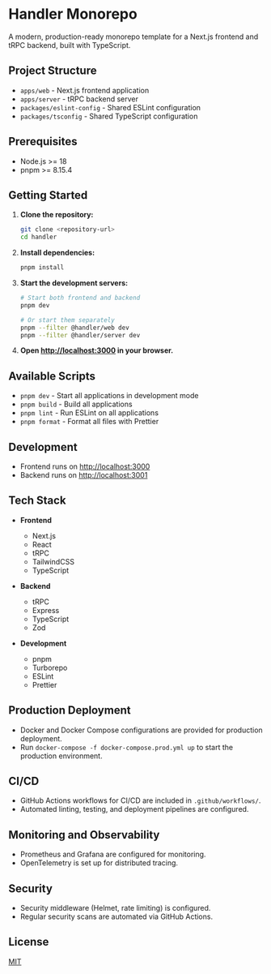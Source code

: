 # Handler Monorepo

A modern, production-ready monorepo template for a Next.js frontend and tRPC backend, built with TypeScript.

## Project Structure

- `apps/web` - Next.js frontend application
- `apps/server` - tRPC backend server
- `packages/eslint-config` - Shared ESLint configuration
- `packages/tsconfig` - Shared TypeScript configuration

## Prerequisites

- Node.js >= 18
- pnpm >= 8.15.4

## Getting Started

1. **Clone the repository:**

   ```bash
   git clone <repository-url>
   cd handler
   ```

2. **Install dependencies:**

   ```bash
   pnpm install
   ```

3. **Start the development servers:**

   ```bash
   # Start both frontend and backend
   pnpm dev

   # Or start them separately
   pnpm --filter @handler/web dev
   pnpm --filter @handler/server dev
   ```

4. **Open [http://localhost:3000](http://localhost:3000) in your browser.**

## Available Scripts

- `pnpm dev` - Start all applications in development mode
- `pnpm build` - Build all applications
- `pnpm lint` - Run ESLint on all applications
- `pnpm format` - Format all files with Prettier

## Development

- Frontend runs on [http://localhost:3000](http://localhost:3000)
- Backend runs on [http://localhost:3001](http://localhost:3001)

## Tech Stack

- **Frontend**

  - Next.js
  - React
  - tRPC
  - TailwindCSS
  - TypeScript

- **Backend**

  - tRPC
  - Express
  - TypeScript
  - Zod

- **Development**
  - pnpm
  - Turborepo
  - ESLint
  - Prettier

## Production Deployment

- Docker and Docker Compose configurations are provided for production deployment.
- Run `docker-compose -f docker-compose.prod.yml up` to start the production environment.

## CI/CD

- GitHub Actions workflows for CI/CD are included in `.github/workflows/`.
- Automated linting, testing, and deployment pipelines are configured.

## Monitoring and Observability

- Prometheus and Grafana are configured for monitoring.
- OpenTelemetry is set up for distributed tracing.

## Security

- Security middleware (Helmet, rate limiting) is configured.
- Regular security scans are automated via GitHub Actions.

## License

[MIT](LICENSE)
